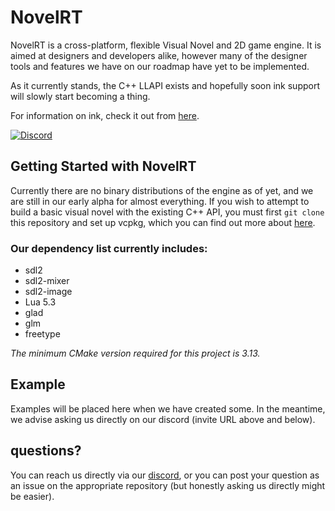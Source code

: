 # NovelRT
NovelRT is a cross-platform, flexible Visual Novel and 2D game engine. It is aimed at designers and developers alike, however many of the designer tools and features we have on our roadmap have yet to be implemented.

As it currently stands, the C++ LLAPI exists and hopefully soon ink support will slowly start becoming a thing.

For information on ink, check it out from [here](https://github.com/inkle/ink).

[![Discord](https://img.shields.io/discord/543898968380145675?logo=discord&style=plastic)](https://discord.novelrt.dev/)

## Getting Started with NovelRT

Currently there are no binary distributions of the engine as of yet, and we are still in our early alpha for almost everything. If you wish to attempt to build a basic visual novel with the existing C++ API, you must first `git clone` this repository and set up vcpkg, which you can find out more about [here](https://github.com/microsoft/vcpkg).

### Our dependency list currently includes:
- sdl2
- sdl2-mixer
- sdl2-image
- Lua 5.3
- glad
- glm
- freetype

*The minimum CMake version required for this project is 3.13.*

## Example
Examples will be placed here when we have created some. In the meantime, we advise asking us directly on our discord (invite URL above and below).

## questions?
You can reach us directly via our [discord](https://discord.novelrt.dev/), or you can post your question as an issue on the appropriate repository (but honestly asking us directly might be easier).
